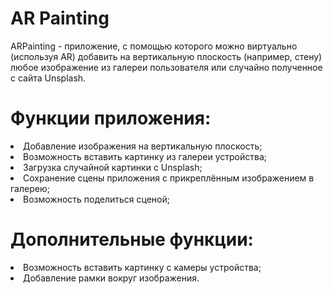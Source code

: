 # AR Painting

ARPainting - приложение, с помощью которого можно виртуально (используя AR) добавить на вертикальную плоскость (например, стену) любое изображение из галереи пользователя или случайно полученное с сайта Unsplash.

# Функции приложения:
<li> Добавление изображения на вертикальную плоскость;
<li> Возможность вставить картинку из галереи устройства;
<li> Загрузка случайной картинки с Unsplash;
<li> Сохранение сцены приложения с прикреплённым изображением в галерею;
<li> Возможность поделиться сценой;
  
# Дополнительные функции: 
<li> Возможность вставить картинку с камеры устройства;
<li> Добавление рамки вокруг изображения.


